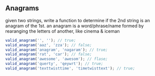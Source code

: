 ## Anagrams

given two strings, write a function to determine if the 2nd string is an anagram of the 1st.
an anagram is a word/phrase/name formed by rearanging the letters of another, like cinema & iceman

```typescript
valid_anagram('', ''); // true;
valid_anagram('aaz', 'zza'); // false;
valid_anagram('anagram', 'nagaram'); // true;
valid_anagram('rat', 'car'); // false;
valid_anagram('awesome', 'awesom'); // flase;
valid_anagram('querty', 'qeywrt'); // true;
valid_anagram('texttwisttime', 'timetwisttext'); // true;
```
